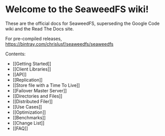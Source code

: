 # Welcome to the SeaweedFS wiki!

These are the official docs for SeaweedFS, superseding the Google Code wiki and the Read The Docs site.

For pre-compiled releases, https://bintray.com/chrislusf/seaweedfs/seaweedfs

Contents:

- [[Getting Started]]
- [[Client Libraries]]
- [[API]]
- [[Replication]]
- [[Store file with a Time To Live]]
- [[Failover Master Server]]
- [[Directories and Files]]
- [[Distributed Filer]]
- [[Use Cases]]
- [[Optimization]]
- [[Benchmarks]]
- [[Change List]]
- [[FAQ]]

